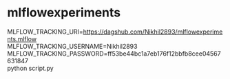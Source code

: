# mlflowexperiments


MLFLOW_TRACKING_URI=https://dagshub.com/Nikhil2893/mlflowexperiments.mlflow \
MLFLOW_TRACKING_USERNAME=Nikhil2893 \
MLFLOW_TRACKING_PASSWORD=ff53be44bc1a7eb176f12bbfb8cee04567631847 \
python script.py